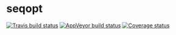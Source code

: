 # seqopt

[![Travis build status](https://travis-ci.com/pmcharrison/seqopt.svg?branch=master)](https://travis-ci.org/pmcharrison/seqopt)
[![AppVeyor build status](https://ci.appveyor.com/api/projects/status/github/pmcharrison/seqopt?branch=master&svg=true)](https://ci.appveyor.com/project/pmcharrison/seqopt)
[![Coverage status](https://coveralls.io/repos/github/pmcharrison/seqopt/badge.svg)](https://coveralls.io/r/pmcharrison/seqopt?branch=master)
